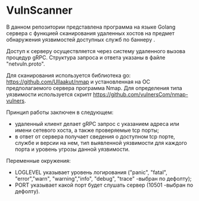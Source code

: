 # VulnScanner
В данном репозитории представлена программа на языке Golang сервера с функцией сканирования удаленных хостов на предмет обнаружения уязвимостей доступных служб по баннеру .

Доступ к серверу осуществляется через систему удаленного вызова процедур gRPC. Структура запроса и ответа указаны в файле "netvuln.proto".

Для сканирования используется библиотека go: https://github.com/Ullaakut/nmap и установленная на ОС предполагаемого сервера программа Nmap.
Для определения типа уязвимости используется скрипт https://github.com/vulnersCom/nmap-vulners.

Принцип работы заключен в следующем:
 - удаленный клиент делает gRPC запрос с указанием адреса или имени сетевого хоста, а также проверяемые tcp порты;
 - в ответ от сервера получает сведения о доступном tcp порте, службе и версии на нем, тип выявленной уязвимости для каждого порта и уровень угрозы данной уязвимости.

Переменные окружения:
- LOGLEVEL указывает уровень логирования ("panic", "fatal", "error","warn", "warning","info", "debug", "trace" -выбран по дефолту);
- PORT указывает какой порт будет слушать сервер (10501 -выбран по дефолту).
